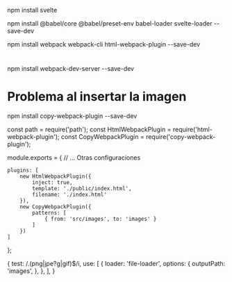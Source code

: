 npm install svelte

npm install @babel/core @babel/preset-env babel-loader svelte-loader --save-dev

npm install  webpack webpack-cli html-webpack-plugin --save-dev

#
npm install  webpack-dev-server  --save-dev

# Problema al insertar la imagen
npm install copy-webpack-plugin --save-dev

const path = require('path');
const HtmlWebpackPlugin = require('html-webpack-plugin');
const CopyWebpackPlugin = require('copy-webpack-plugin');

module.exports = {
    // ... Otras configuraciones

    plugins: [
        new HtmlWebpackPlugin({
            inject: true,
            template: './public/index.html',
            filename: './index.html'
        }),
        new CopyWebpackPlugin({
            patterns: [
                { from: 'src/images', to: 'images' }
            ]
        })
    ]
};


{
    test: /\.(png|jpe?g|gif)$/i,
    use: [
        {
            loader: 'file-loader',
            options: {
                outputPath: 'images',
            },
        },
    ],
}
